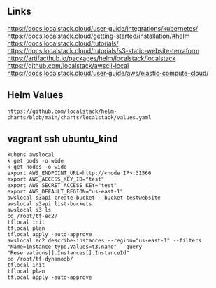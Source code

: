 ## Links
https://docs.localstack.cloud/user-guide/integrations/kubernetes/<br>
https://docs.localstack.cloud/getting-started/installation/#helm<br>
https://docs.localstack.cloud/tutorials/<br>
https://docs.localstack.cloud/tutorials/s3-static-website-terraform<br>
https://artifacthub.io/packages/helm/localstack/localstack<br>
https://github.com/localstack/awscli-local<br>
https://docs.localstack.cloud/user-guide/aws/elastic-compute-cloud/<br>

## Helm Values
```
https://github.com/localstack/helm-charts/blob/main/charts/localstack/values.yaml
```

## vagrant ssh ubuntu_kind
```
kubens awslocal
k get pods -o wide
k get nodes -o wide
export AWS_ENDPOINT_URL=http://<node IP>:31566
export AWS_ACCESS_KEY_ID="test"
export AWS_SECRET_ACCESS_KEY="test"
export AWS_DEFAULT_REGION="us-east-1"
awslocal s3api create-bucket --bucket testwebsite
awslocal s3api list-buckets
awslocal s3 ls
cd /root/tf-ec2/
tflocal init
tflocal plan
tflocal apply -auto-approve
awslocal ec2 describe-instances --region="us-east-1" --filters "Name=instance-type,Values=t3.nano" --query "Reservations[].Instances[].InstanceId"
cd /root/tf-dynamodb/
tflocal init
tflocal plan
tflocal apply -auto-approve
```
